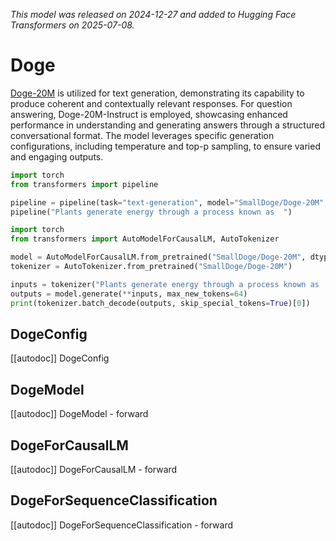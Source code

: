 <!--Copyright 2025 The HuggingFace Team. All rights reserved.

Licensed under the Apache License, Version 2.0 (the "License"); you may not use this file except in compliance with
the License. You may obtain a copy of the License at

http://www.apache.org/licenses/LICENSE-2.0

Unless required by applicable law or agreed to in writing, software distributed under the License is distributed on
an "AS IS" BASIS, WITHOUT WARRANTIES OR CONDITIONS OF ANY KIND, either express or implied. See the License for the
specific language governing permissions and limitations under the License.

⚠️ Note that this file is in Markdown but contain specific syntax for our doc-builder (similar to MDX) that may not be
rendered properly in your Markdown viewer.

-->

*This model was released on 2024-12-27 and added to Hugging Face Transformers on 2025-07-08.*

# Doge

[Doge-20M](https://huggingface.co/papers/PAPER_ID) is utilized for text generation, demonstrating its capability to produce coherent and contextually relevant responses. For question answering, Doge-20M-Instruct is employed, showcasing enhanced performance in understanding and generating answers through a structured conversational format. The model leverages specific generation configurations, including temperature and top-p sampling, to ensure varied and engaging outputs.

<hfoptions id="usage">
<hfoption id="Pipeline">

```py
import torch
from transformers import pipeline

pipeline = pipeline(task="text-generation", model="SmallDoge/Doge-20M", dtype="auto")
pipeline("Plants generate energy through a process known as  ")
```

</hfoption>
<hfoption id="AutoModel">

```py
import torch
from transformers import AutoModelForCausalLM, AutoTokenizer

model = AutoModelForCausalLM.from_pretrained("SmallDoge/Doge-20M", dtype="auto")
tokenizer = AutoTokenizer.from_pretrained("SmallDoge/Doge-20M")

inputs = tokenizer("Plants generate energy through a process known as  ", return_tensors='pt', return_token_type_ids=False)
outputs = model.generate(**inputs, max_new_tokens=64)
print(tokenizer.batch_decode(outputs, skip_special_tokens=True)[0])
```

</hfoption>
</hfoptions>

## DogeConfig

[[autodoc]] DogeConfig

## DogeModel

[[autodoc]] DogeModel
    - forward

## DogeForCausalLM

[[autodoc]] DogeForCausalLM
    - forward

## DogeForSequenceClassification

[[autodoc]] DogeForSequenceClassification
    - forward

